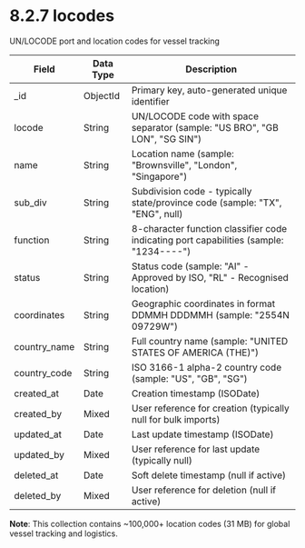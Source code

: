 # 8.2.7 locodes

UN/LOCODE port and location codes for vessel tracking

| Field | Data Type | Description |
|-------|-----------|-------------|
| _id | ObjectId | Primary key, auto-generated unique identifier |
| locode | String | UN/LOCODE code with space separator (sample: "US BRO", "GB LON", "SG SIN") |
| name | String | Location name (sample: "Brownsville", "London", "Singapore") |
| sub_div | String | Subdivision code - typically state/province code (sample: "TX", "ENG", null) |
| function | String | 8-character function classifier code indicating port capabilities (sample: "1234----") |
| status | String | Status code (sample: "AI" - Approved by ISO, "RL" - Recognised location) |
| coordinates | String | Geographic coordinates in format DDMMH DDDMMH (sample: "2554N 09729W") |
| country_name | String | Full country name (sample: "UNITED STATES OF AMERICA (THE)") |
| country_code | String | ISO 3166-1 alpha-2 country code (sample: "US", "GB", "SG") |
| created_at | Date | Creation timestamp (ISODate) |
| created_by | Mixed | User reference for creation (typically null for bulk imports) |
| updated_at | Date | Last update timestamp (ISODate) |
| updated_by | Mixed | User reference for last update (typically null) |
| deleted_at | Date | Soft delete timestamp (null if active) |
| deleted_by | Mixed | User reference for deletion (null if active) |

**Note**: This collection contains ~100,000+ location codes (31 MB) for global vessel tracking and logistics.

